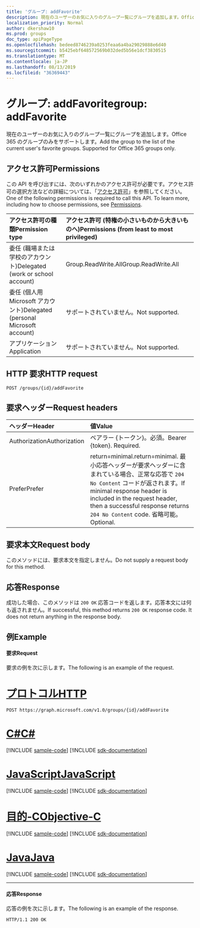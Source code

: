 ```yaml
---
title: 'グループ: addFavorite'
description: 現在のユーザーのお気に入りのグループ一覧にグループを追加します。Office 365 のグループのみをサポートします。
localization_priority: Normal
author: dkershaw10
ms.prod: groups
doc_type: apiPageType
ms.openlocfilehash: bedeed8746239a0253feaa6a4ba29029888e6d40
ms.sourcegitcommit: b5425ebf648572569b032ded5b56e1dcf3830515
ms.translationtype: MT
ms.contentlocale: ja-JP
ms.lasthandoff: 08/13/2019
ms.locfileid: "36369443"
---
```

# <a name="group-addfavorite"></a><span data-ttu-id="3b67c-104">グループ: addFavorite</span><span class="sxs-lookup"><span data-stu-id="3b67c-104">group: addFavorite</span></span>
<span data-ttu-id="3b67c-p102">現在のユーザーのお気に入りのグループ一覧にグループを追加します。Office 365 のグループのみをサポートします。</span><span class="sxs-lookup"><span data-stu-id="3b67c-p102">Add the group to the list of the current user's favorite groups. Supported for Office 365 groups only.</span></span>

## <a name="permissions"></a><span data-ttu-id="3b67c-107">アクセス許可</span><span class="sxs-lookup"><span data-stu-id="3b67c-107">Permissions</span></span>
<span data-ttu-id="3b67c-p103">この API を呼び出すには、次のいずれかのアクセス許可が必要です。アクセス許可の選択方法などの詳細については、「[アクセス許可](/graph/permissions-reference)」を参照してください。</span><span class="sxs-lookup"><span data-stu-id="3b67c-p103">One of the following permissions is required to call this API. To learn more, including how to choose permissions, see [Permissions](/graph/permissions-reference).</span></span>

|<span data-ttu-id="3b67c-110">アクセス許可の種類</span><span class="sxs-lookup"><span data-stu-id="3b67c-110">Permission type</span></span>      | <span data-ttu-id="3b67c-111">アクセス許可 (特権の小さいものから大きいものへ)</span><span class="sxs-lookup"><span data-stu-id="3b67c-111">Permissions (from least to most privileged)</span></span>              |
|:--------------------|:---------------------------------------------------------|
|<span data-ttu-id="3b67c-112">委任 (職場または学校のアカウント)</span><span class="sxs-lookup"><span data-stu-id="3b67c-112">Delegated (work or school account)</span></span> | <span data-ttu-id="3b67c-113">Group.ReadWrite.All</span><span class="sxs-lookup"><span data-stu-id="3b67c-113">Group.ReadWrite.All</span></span>    |
|<span data-ttu-id="3b67c-114">委任 (個人用 Microsoft アカウント)</span><span class="sxs-lookup"><span data-stu-id="3b67c-114">Delegated (personal Microsoft account)</span></span> | <span data-ttu-id="3b67c-115">サポートされていません。</span><span class="sxs-lookup"><span data-stu-id="3b67c-115">Not supported.</span></span>    |
|<span data-ttu-id="3b67c-116">アプリケーション</span><span class="sxs-lookup"><span data-stu-id="3b67c-116">Application</span></span> | <span data-ttu-id="3b67c-117">サポートされていません。</span><span class="sxs-lookup"><span data-stu-id="3b67c-117">Not supported.</span></span> |

## <a name="http-request"></a><span data-ttu-id="3b67c-118">HTTP 要求</span><span class="sxs-lookup"><span data-stu-id="3b67c-118">HTTP request</span></span>
<!-- { "blockType": "ignored" } -->
```http
POST /groups/{id}/addFavorite
```

## <a name="request-headers"></a><span data-ttu-id="3b67c-119">要求ヘッダー</span><span class="sxs-lookup"><span data-stu-id="3b67c-119">Request headers</span></span>
| <span data-ttu-id="3b67c-120">ヘッダー</span><span class="sxs-lookup"><span data-stu-id="3b67c-120">Header</span></span>       | <span data-ttu-id="3b67c-121">値</span><span class="sxs-lookup"><span data-stu-id="3b67c-121">Value</span></span> |
|:---------------|:--------|
| <span data-ttu-id="3b67c-122">Authorization</span><span class="sxs-lookup"><span data-stu-id="3b67c-122">Authorization</span></span>  | <span data-ttu-id="3b67c-p104">ベアラー {トークン}。必須。</span><span class="sxs-lookup"><span data-stu-id="3b67c-p104">Bearer {token}. Required.</span></span>  |
| <span data-ttu-id="3b67c-125">Prefer</span><span class="sxs-lookup"><span data-stu-id="3b67c-125">Prefer</span></span> | <span data-ttu-id="3b67c-126">return=minimal.</span><span class="sxs-lookup"><span data-stu-id="3b67c-126">return=minimal.</span></span> <span data-ttu-id="3b67c-127">最小応答ヘッダーが要求ヘッダーに含まれている場合、正常な応答で `204 No Content` コードが返されます。</span><span class="sxs-lookup"><span data-stu-id="3b67c-127">If minimal response header is included in the request header, then a successful response returns `204 No Content` code.</span></span> <span data-ttu-id="3b67c-128">省略可能。</span><span class="sxs-lookup"><span data-stu-id="3b67c-128">Optional.</span></span>  |

## <a name="request-body"></a><span data-ttu-id="3b67c-129">要求本文</span><span class="sxs-lookup"><span data-stu-id="3b67c-129">Request body</span></span>
<span data-ttu-id="3b67c-130">このメソッドには、要求本文を指定しません。</span><span class="sxs-lookup"><span data-stu-id="3b67c-130">Do not supply a request body for this method.</span></span>

## <a name="response"></a><span data-ttu-id="3b67c-131">応答</span><span class="sxs-lookup"><span data-stu-id="3b67c-131">Response</span></span>
<span data-ttu-id="3b67c-p106">成功した場合、このメソッドは `200 OK` 応答コードを返します。応答本文には何も返されません。</span><span class="sxs-lookup"><span data-stu-id="3b67c-p106">If successful, this method returns `200 OK` response code. It does not return anything in the response body.</span></span>

## <a name="example"></a><span data-ttu-id="3b67c-134">例</span><span class="sxs-lookup"><span data-stu-id="3b67c-134">Example</span></span>
#### <a name="request"></a><span data-ttu-id="3b67c-135">要求</span><span class="sxs-lookup"><span data-stu-id="3b67c-135">Request</span></span>
<span data-ttu-id="3b67c-136">要求の例を次に示します。</span><span class="sxs-lookup"><span data-stu-id="3b67c-136">The following is an example of the request.</span></span>

# <a name="httptabhttp"></a>[<span data-ttu-id="3b67c-137">プロトコル</span><span class="sxs-lookup"><span data-stu-id="3b67c-137">HTTP</span></span>](#tab/http)
<!-- {
  "blockType": "request",
  "name": "group_addfavorite"
}-->
```http
POST https://graph.microsoft.com/v1.0/groups/{id}/addFavorite
```
# <a name="ctabcsharp"></a>[<span data-ttu-id="3b67c-138">C#</span><span class="sxs-lookup"><span data-stu-id="3b67c-138">C#</span></span>](#tab/csharp)
[!INCLUDE [sample-code](../includes/snippets/csharp/group-addfavorite-csharp-snippets.md)]
[!INCLUDE [sdk-documentation](../includes/snippets/snippets-sdk-documentation-link.md)]

# <a name="javascripttabjavascript"></a>[<span data-ttu-id="3b67c-139">JavaScript</span><span class="sxs-lookup"><span data-stu-id="3b67c-139">JavaScript</span></span>](#tab/javascript)
[!INCLUDE [sample-code](../includes/snippets/javascript/group-addfavorite-javascript-snippets.md)]
[!INCLUDE [sdk-documentation](../includes/snippets/snippets-sdk-documentation-link.md)]

# <a name="objective-ctabobjc"></a>[<span data-ttu-id="3b67c-140">目的-C</span><span class="sxs-lookup"><span data-stu-id="3b67c-140">Objective-C</span></span>](#tab/objc)
[!INCLUDE [sample-code](../includes/snippets/objc/group-addfavorite-objc-snippets.md)]
[!INCLUDE [sdk-documentation](../includes/snippets/snippets-sdk-documentation-link.md)]

# <a name="javatabjava"></a>[<span data-ttu-id="3b67c-141">Java</span><span class="sxs-lookup"><span data-stu-id="3b67c-141">Java</span></span>](#tab/java)
[!INCLUDE [sample-code](../includes/snippets/java/group-addfavorite-java-snippets.md)]
[!INCLUDE [sdk-documentation](../includes/snippets/snippets-sdk-documentation-link.md)]

---


#### <a name="response"></a><span data-ttu-id="3b67c-142">応答</span><span class="sxs-lookup"><span data-stu-id="3b67c-142">Response</span></span>
<span data-ttu-id="3b67c-143">応答の例を次に示します。</span><span class="sxs-lookup"><span data-stu-id="3b67c-143">The following is an example of the response.</span></span>
<!-- {
  "blockType": "response",
  "truncated": false
} -->
```http
HTTP/1.1 200 OK
```

<!-- uuid: 8fcb5dbc-d5aa-4681-8e31-b001d5168d79
2015-10-25 14:57:30 UTC -->
<!-- {
  "type": "#page.annotation",
  "description": "group: addFavorite",
  "keywords": "",
  "section": "documentation",
  "tocPath": "",
  "suppressions": [
  ]
}-->

